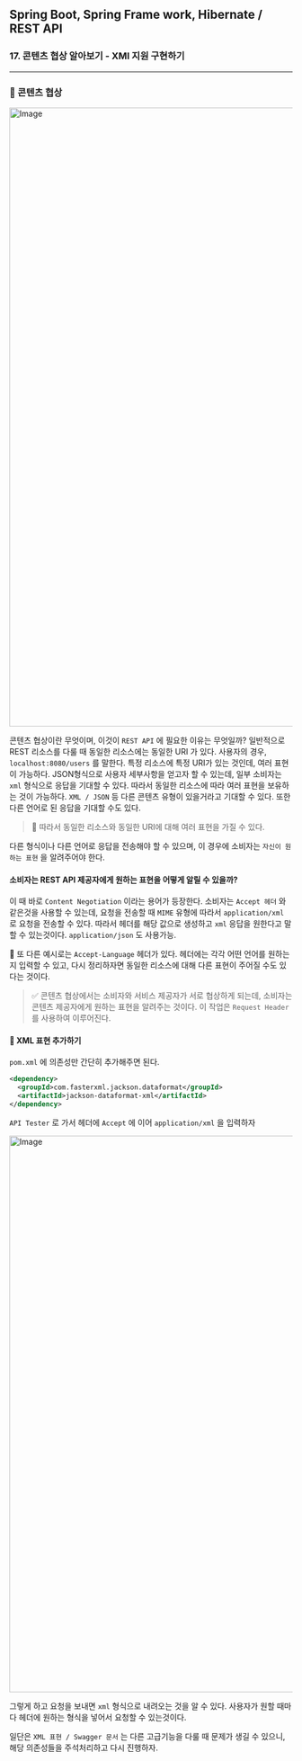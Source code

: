 ## Spring Boot, Spring Frame work, Hibernate / REST API

### 17. 콘텐츠 협상 알아보기 - XMl 지원 구현하기

---

### 📌 콘텐츠 협상

<img width="1101" alt="Image" src="https://github.com/user-attachments/assets/dd238439-a7cf-4560-af78-8811f8c36ef8" />

콘텐츠 협상이란 무엇이며, 이것이 `REST API` 에 필요한 이유는 무엇일까?
일반적으로 REST 리소스를 다룰 때 동일한 리소스에는 동일한 URI 가 있다.
사용자의 경우, `localhost:8080/users` 를 말한다. 특정 리소스에 특정 URI가 있는 것인데, 여러 표현이 가능하다.
JSON형식으로 사용자 세부사항을 얻고자 할 수 있는데, 일부 소비자는 `xml` 형식으로 응답을 기대할 수 있다. 따라서 동일한 리소스에 따라 여러 표현을 보유하는 것이 가능하다.
`XML / JSON` 등 다른 콘텐츠 유형이 있을거라고 기대할 수 있다.
또한 다른 언어로 된 응답을 기대할 수도 있다.

> 📍 따라서 동일한 리소스와 동일한 URI에 대해 여러 표현을 가질 수 있다.

다른 형식이나 다른 언어로 응답을 전송해야 할 수 있으며, 이 경우에 소비자는 `자신이 원하는 표현` 을 알려주어야 한다.

#### 소비자는 REST API 제공자에게 원하는 표현을 어떻게 알릴 수 있을까?

이 때 바로 `Content Negotiation` 이라는 용어가 등장한다. 소비자는 `Accept 헤더` 와 같은것을 사용할 수 있는데, 요청을 전송할 때 `MIME` 유형에 따라서 `application/xml` 로 요청을 전송할 수 있다. 따라서 헤더를 해당 값으로 생성하고 `xml` 응답을 원한다고 말할 수 있는것이다.
`application/json` 도 사용가능.

📍 또 다른 예시로는 `Accept-Language` 헤더가 있다.
헤더에는 각각 어떤 언어를 원하는지 입력할 수 있고, 다시 정리하자면 동일한 리소스에 대해 다른 표현이 주어질 수도 있다는 것이다.

> ✅ 콘텐츠 협상에서는 소비자와 서비스 제공자가 서로 협상하게 되는데, 소비자는 콘텐츠 제공자에게 원하는 표현을 알려주는 것이다. 이 작업은 `Request Header` 를 사용하여 이루어진다.

#### 📍 XML 표현 추가하기

`pom.xml` 에 의존성만 간단히 추가해주면 된다.

```xml
<dependency>
  <groupId>com.fasterxml.jackson.dataformat</groupId>
  <artifactId>jackson-dataformat-xml</artifactId>
</dependency>
```

`API Tester` 로 가서 헤더에 `Accept` 에 이어 `application/xml` 을 입력하자

<img width="990" alt="Image" src="https://github.com/user-attachments/assets/a488cdf1-96fe-4e21-9d11-eae0fdb362e0" />

그렇게 하고 요청을 보내면 `xml` 형식으로 내려오는 것을 알 수 있다.
사용자가 원할 때마다 헤더에 원하는 형식을 넣어서 요청할 수 있는것이다.

일단은 `XML 표현 / Swagger 문서` 는 다른 고급기능을 다룰 때 문제가 생길 수 있으니, 해당 의존성들을 주석처리하고 다시 진행하자.

